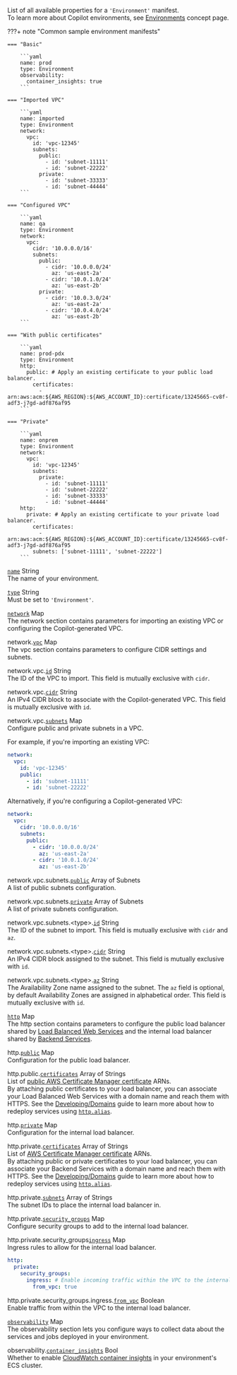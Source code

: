 List of all available properties for a `'Environment'` manifest.  
To learn more about Copilot environments, see [Environments](../concepts/environments.en.md) concept page.

???+ note "Common sample environment manifests"

    === "Basic"

        ```yaml
        name: prod
        type: Environment
        observability:
          container_insights: true
        ```

    === "Imported VPC"

        ```yaml
        name: imported
        type: Environment
        network:
          vpc:
            id: 'vpc-12345'
            subnets:
              public:
                - id: 'subnet-11111'
                - id: 'subnet-22222'
              private:
                - id: 'subnet-33333'
                - id: 'subnet-44444'
        ```

    === "Configured VPC"

        ```yaml
        name: qa
        type: Environment
        network:
          vpc:
            cidr: '10.0.0.0/16'
            subnets:
              public:
                - cidr: '10.0.0.0/24'
                  az: 'us-east-2a'
                - cidr: '10.0.1.0/24'
                  az: 'us-east-2b'
              private:
                - cidr: '10.0.3.0/24'
                  az: 'us-east-2a'
                - cidr: '10.0.4.0/24'
                  az: 'us-east-2b'
        ```

    === "With public certificates"

        ```yaml
        name: prod-pdx
        type: Environment
        http:
          public: # Apply an existing certificate to your public load balancer.
            certificates:
              - arn:aws:acm:${AWS_REGION}:${AWS_ACCOUNT_ID}:certificate/13245665-cv8f-adf3-j7gd-adf876af95
        ```

    === "Private"

        ```yaml
        name: onprem
        type: Environment
        network:
          vpc:
            id: 'vpc-12345'
            subnets:
              private:
                - id: 'subnet-11111'
                - id: 'subnet-22222'
                - id: 'subnet-33333'
                - id: 'subnet-44444'
        http:
          private: # Apply an existing certificate to your private load balancer.
            certificates:
              - arn:aws:acm:${AWS_REGION}:${AWS_ACCOUNT_ID}:certificate/13245665-cv8f-adf3-j7gd-adf876af95
            subnets: ['subnet-11111', 'subnet-22222']
        ```

<a id="name" href="#name" class="field">`name`</a> <span class="type">String</span>  
The name of your environment.

<div class="separator"></div>

<a id="type" href="#type" class="field">`type`</a> <span class="type">String</span>  
Must be set to `'Environment'`.

<div class="separator"></div>

<a id="network" href="#network" class="field">`network`</a> <span class="type">Map</span>  
The network section contains parameters for importing an existing VPC or configuring the Copilot-generated VPC.

<span class="parent-field">network.</span><a id="network-vpc" href="#network-vpc" class="field">`vpc`</a> <span class="type">Map</span>  
The vpc section contains parameters to configure CIDR settings and subnets.

<span class="parent-field">network.vpc.</span><a id="network-vpc-id" href="#network-vpc-id" class="field">`id`</a> <span class="type">String</span>    
The ID of the VPC to import. This field is mutually exclusive with `cidr`.

<span class="parent-field">network.vpc.</span><a id="network-vpc-cidr" href="#network-vpc-cidr" class="field">`cidr`</a> <span class="type">String</span>    
An IPv4 CIDR block to associate with the Copilot-generated VPC. This field is mutually exclusive with `id`.

<span class="parent-field">network.vpc.</span><a id="network-vpc-subnets" href="#network-vpc-subnets" class="field">`subnets`</a> <span class="type">Map</span>    
Configure public and private subnets in a VPC.

For example, if you're importing an existing VPC:
```yaml
network:
  vpc:
    id: 'vpc-12345'
    public:
      - id: 'subnet-11111'
      - id: 'subnet-22222'
```
Alternatively, if you're configuring a Copilot-generated VPC:
```yaml
network:
  vpc:
    cidr: '10.0.0.0/16'
    subnets:
      public:
        - cidr: '10.0.0.0/24'
          az: 'us-east-2a'
        - cidr: '10.0.1.0/24'
          az: 'us-east-2b'
```

<span class="parent-field">network.vpc.subnets.</span><a id="network-vpc-subnets-public" href="#network-vpc-subnets-public" class="field">`public`</a> <span class="type">Array of Subnets</span>    
A list of public subnets configuration.

<span class="parent-field">network.vpc.subnets.</span><a id="network-vpc-subnets-private" href="#network-vpc-subnets-private" class="field">`private`</a> <span class="type">Array of Subnets</span>    
A list of private subnets configuration.

<span class="parent-field">network.vpc.subnets.<type\>.</span><a id="network-vpc-subnets-id" href="#network-vpc-subnets-id" class="field">`id`</a> <span class="type">String</span>    
The ID of the subnet to import. This field is mutually exclusive with `cidr` and `az`.

<span class="parent-field">network.vpc.subnets.<type\>.</span><a id="network-vpc-subnets-cidr" href="#network-vpc-subnets-cidr" class="field">`cidr`</a> <span class="type">String</span>    
An IPv4 CIDR block assigned to the subnet. This field is mutually exclusive with `id`.

<span class="parent-field">network.vpc.subnets.<type\>.</span><a id="network-vpc-subnets-az" href="#network-vpc-subnets-az" class="field">`az`</a> <span class="type">String</span>    
The Availability Zone name assigned to the subnet. The `az` field is optional, by default Availability Zones are assigned in alphabetical order.
This field is mutually exclusive with `id`.

<div class="separator"></div>

<a id="http" href="#http" class="field">`http`</a> <span class="type">Map</span>  
The http section contains parameters to configure the public load balancer shared by [Load Balanced Web Services](./lb-web-service.en.md) 
and the internal load balancer shared by [Backend Services](./backend-service.en.md).

<span class="parent-field">http.</span><a id="http-public" href="#http-public" class="field">`public`</a> <span class="type">Map</span>  
Configuration for the public load balancer.

<span class="parent-field">http.public.</span><a id="http-public-certificates" href="#http-public-certificates" class="field">`certificates`</a> <span class="type">Array of Strings</span>  
List of [public AWS Certificate Manager certificate](https://docs.aws.amazon.com/acm/latest/userguide/gs-acm-request-public.html) ARNs.    
By attaching public certificates to your load balancer, you can associate your Load Balanced Web Services with a domain name and reach them with HTTPS. 
See the [Developing/Domains](../developing/domain.en.md#use-domain-in-your-existing-validated-certificates) guide to learn more about how to redeploy services using [`http.alias`](./lb-web-service.en.md#http-alias).

<span class="parent-field">http.</span><a id="http-private" href="#http-private" class="field">`private`</a> <span class="type">Map</span>  
Configuration for the internal load balancer.

<span class="parent-field">http.private.</span><a id="http-private-certificates" href="#http-private-certificates" class="field">`certificates`</a> <span class="type">Array of Strings</span>  
List of [AWS Certificate Manager certificate](https://docs.aws.amazon.com/acm/latest/userguide/gs.html) ARNs.    
By attaching public or private certificates to your load balancer, you can associate your Backend Services with a domain name and reach them with HTTPS.
See the [Developing/Domains](../developing/domain.en.md#use-domain-in-your-existing-validated-certificates) guide to learn more about how to redeploy services using [`http.alias`](./backend-service.en.md#http-alias).

<span class="parent-field">http.private.</span><a id="http-private-subnets" href="#http-private-subnets" class="field">`subnets`</a> <span class="type">Array of Strings</span>   
The subnet IDs to place the internal load balancer in.

<span class="parent-field">http.private.</span><a id="http-private-security-groups" href="#http-private-security-groups" class="field">`security_groups`</a> <span class="type">Map</span>    
Configure security groups to add to the internal load balancer.

<span class="parent-field">http.private.security_groups</span><a id="http-private-security-groups-ingress" href="#http-private-security-groups-ingress" class="field">`ingress`</a> <span class="type">Map</span>  
Ingress rules to allow for the internal load balancer.  
```yaml
http:
  private:
    security_groups:
      ingress: # Enable incoming traffic within the VPC to the internal load balancer.
        from_vpc: true
```

<span class="parent-field">http.private.security_groups.ingress.</span><a id="http-private-security-groups-ingress-from-vpc" href="#http-private-security-groups-ingress-from-vpc" class="field">`from_vpc`</a> <span class="type">Boolean</span>    
Enable traffic from within the VPC to the internal load balancer.

<div class="separator"></div>

<a id="observability" href="#observability" class="field">`observability`</a> <span class="type">Map</span>  
The observability section lets you configure ways to collect data about the services and jobs deployed in your environment. 

<span class="parent-field">observability.</span><a id="http-container-insights" href="#http-container-insights" class="field">`container_insights`</a> <span class="type">Bool</span>  
Whether to enable [CloudWatch container insights](https://docs.aws.amazon.com/AmazonCloudWatch/latest/monitoring/ContainerInsights.html) in your environment's ECS cluster.